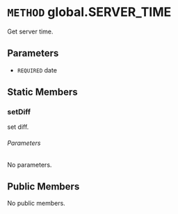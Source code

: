 # `METHOD` global.SERVER_TIME
Get server time.

## Parameters
* `REQUIRED` date 

## Static Members

### setDiff
set diff.
###### Parameters
No parameters.

## Public Members
No public members.
